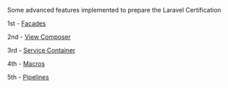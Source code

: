 Some advanced features implemented to prepare the Laravel Certification

1st - [Facades](https://github.com/seanmgd/laravel-advanced/commit/2fd78be2e9ffefabd7b5a20538439220082a5f64)

2nd - [View Composer](https://github.com/seanmgd/laravel-advanced/commit/73e85f6142c6c29bcb81bb0b990bc73833c2bb6c)

3rd - [Service Container](https://github.com/seanmgd/laravel-advanced/commit/d926879c1a13930b139c40b749443e4ae4744c25)

4th - [Macros](https://github.com/seanmgd/laravel-advanced/commit/2f7a165eab812655de9a332386ecd04efe3647e7)

5th - [Pipelines](https://github.com/seanmgd/laravel-advanced/commit/2b9ce5c481240f94c0afc07bff5920e4f13e8be7)
